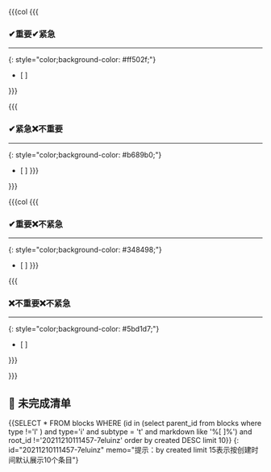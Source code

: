 

{{{col
{{{
### ✔重要✔紧急
---
{: style="color;background-color: #ff502f;"}
- [ ]

}}}

{{{
### ✔紧急❌不重要
---
{: style="color;background-color: #b689b0;"}
- [ ]
}}}

}}}

{{{col
{{{
### ✔重要❌不紧急
---
{: style="color;background-color: #348498;"}
- [ ]
}}}

{{{
### ❌不重要❌不紧急
---
{: style="color;background-color: #5bd1d7;"}
- [ ]

}}}

}}}
## 🎉️ 未完成清单

{{SELECT * FROM blocks WHERE (id in (select parent_id from blocks where type !='l' ) and type='i' and subtype = 't' and markdown like '%[ ]%') and root_id !='20211210111457-7eluinz' order by created DESC limit 10}}
{: id="20211210111457-7eluinz" memo="提示：by created limit 15表示按创建时间默认展示10个条目"}


